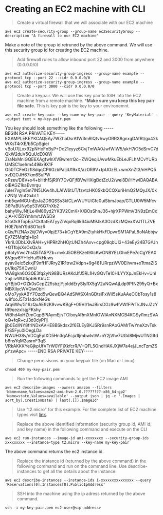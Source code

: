 # Creating an EC2 machine with CLI

> Create a virtual firewall that we will associate with our EC2 machine
```
aws ec2 create-security-group --group-name ec2SecurityGroup --description "A firewall to our EC2 machine"
```
Make a note of the group id retruned by the above command. We will use this security group id for creating the EC2 machine.

> Add firewall rules to allow inbound port 22 and 3000 from anywhere (0.0.0.0/0)
```
aws ec2 authorize-security-group-ingress --group-name example --protocol tcp --port 22 --cidr 0.0.0.0/0
aws ec2 authorize-security-group-ingress --group-name example --protocol tcp --port 3000 --cidr 0.0.0.0/0
```

> Create a keypair. We will use this key pair to SSH into the EC2 machine from a remote machine. ***Make sure you keep this key pair file safe.** This is key pair is the key to your environemnt.
```
aws ec2 create-key-pair --key-name my-key-pair --query 'KeyMaterial' --output text > my-key-pair.pem
```
You key should look something like the following
-----BEGIN RSA PRIVATE KEY-----
EXAMPLEKEYKCAQEAy7WZhaDsrA1W3mRlQtvhwyORRX8gnxgDAfRt/gx42kWXsT4rXE/b5CpSgie/
vBoU7jLxx92pNHoFnByP+Dc21eyyz6CvjTmWA0JwfWiW5/akH7iO5dSrvC7dQkW2duV5QuUdE0QW
Z/aNxMniGQE6XAgfwlnXVBwrerrQo+ZWQeqiUwwMkuEbLeJFLhMCvYURpUMSC1oehm449ilx9X1F
G50TCFeOzfl8dqqCP6GzbPaIjiU19xX/azOR9V+tpUOzEL+wmXnZt3/nHPQ5xvD2OJH67km6SuPW
oPzev/D8V+x4+bHthfSjR9Y7DvQFjfBVwHXigBdtZcU2/wei8D/HYwIDAQABAoIBAGZ1kaEvnrqu
/uler7vgIn5m7lN5LKw4hJLAIW6tUT/fzvtcHK0SkbQCQXuriHmQ2MQyJX/0kn2NfjLV/ufGxbL1
mb5qwMGUnEpJaZD6QSSs3kICLwWUYUiGfc0uiSbmJoap/GTLU0W5Mfcv36PaBUNy5p53V6G7hXb2
bahyWyJNfjLe4M86yd2YK3V2CmK+X/BOsShnJ36+hjrXPPWmV3N9zEmCdJjA+K15DYmhm/tJWSD9
81oGk9TopEp7CkIfatEATyyZiVqoRq6k64iuM9JkA3OzdXzMQexXVJ1TLZVEH0E7bhlY9d8O1ozR
oQs/FiZNAx2iijCWyv0lpjE73+kCgYEA9mZtyhkHkFDpwrSM1APaL8oNAbbjwEy7Z5Mqfql+lIp1
YkriL0DbLXlvRAH+yHPRit2hHOjtUNZh4Axv+cpg09qbUI3+43eEy24B7G/Uh+GTfbjsXsOxQx/x
p9otyVwc7hsQ5TA5PZb+mvkJ5OBEKzet9XcKwONBYELGhnEPe7cCgYEA06Vgov6YHleHui9kHuws
ayav0elc5zkxjF9nfHFJRry21R1trw2Vdpn+9g481URrpzWVOEihvm+xTtmaZlSp//lkq75XDwnU
WA8gkn6O3QE3fq2yN98BURsAKdJfJ5RL1HvGQvTe10HLYYXpJnEkHv+Unl2ajLivWUt5pbBrKbUC
gYBjbO+OZk0sCcpZ29sbzjYjpIddErySIyRX5gV2uNQwAjLdp9PfN295yQ+BxMBXiIycWVQiw0bH
oMo7yykABY7Ozd5wQewBQ4AdSlWSX4nGDtsiFxWiI5sKuAAeOCbTosy1s8w8fxoJ5Tz1sdoxNeGs
Arq6Wv/G16zQuAE9zK9vvwKBgF+09VI/1wJBirsDGz9whVWfFPrTkJNvJZzYt69qezxlsjgFKshy
WBhd4xHZtmCqpBPlAymEjr/TOlbxyARmXMnIOWIAnNXMGB4KGSyl1mzSVAoQ+fqR+cJ3d0dyPl1j
jjb0Ed/NY8frlNDxAVHE8BSkdsx2f6ELEyBKJSRr9snRAoGAMrTwYneXzvTskF/S5Fyu0iOegLDa
NWUH38v/nDCgEpIXD5Hn3qAEcju1IjmbwlvtW+nY2jVhv7UGd8MjwUTNGItdb6nsYqM2asrnF3qS
VRkAKKKYeGjkpUfVTrW0YFjXkfcrR/V+QFL5OndHAKJXjW7a4ejJLncTzmZSpYzwApc=
-----END RSA PRIVATE KEY-----

> Change permisisons on your keypair file (on Mac or Linux)
```
chmod 400 my-key-pair.pem
```

> Run the following commands to get the EC2 image AMI
```
aws ec2 describe-images --owners amazon --filters 'Name=name,Values=amzn2-ami-hvm-2.0.????????-x86_64-gp2'
'Name=state,Values=available' --output json | jq -r '.Images | sort_by(.CreationDate) | last(.[]).ImageId'
```

> Use "t2.micro" for this example. For the complete list of EC2 machine types visit [link](https://docs.aws.amazon.com/AWSEC2/latest/UserGuide/instance-types.html).

> Replace the above identified information (security group id, AMI id, and key name) in the following command and execute on the CLI
```
aws ec2 run-instances --image-id ami-xxxxxxxx --security-group-ids xxxxxxxxx --instance-type t2.micro --key-name my-key-pair
```
The above command returns the ec2 instance id.

> Replace the instance id (returned by the above command) in the following command and run on the command line. Use describe-instances to get all the details about the instance. 
```
aws ec2 describe-instances --instance-ids i-xxxxxxxxxxxxxxx --query 'Reservations[0].Instances[0].PublicIpAddress'
```

> SSH into the machine using the ip adress returned by the above command.
```
ssh -i my-key-pair.pem ec2-user@<ip-address>
```